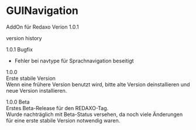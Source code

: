 # GUINavigation

AddOn für Redaxo Verion 1.0.1

version history

1.0.1 
Bugfix
- Fehler bei navtype für Sprachnavigation beseitigt

1.0.0  
Erste stabile Version  
Wenn eine frühere Version benutzt wird, bitte alte Version deinstallieren und neue Version installieren.



1.0.0 Beta  
Erstes Beta-Release für den REDAXO-Tag.   
Wurde nachträglich mit Beta-Status versehen, da noch viele Änderungen für eine erste stabile Version notwendig waren.

